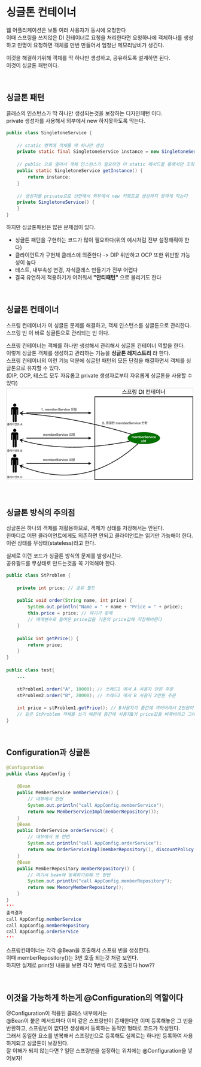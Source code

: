# 싱글톤 컨테이너
웹 어플리케이션은 보통 여러 사용자가 동시에 요청한다  
이때 스프링을 쓰지않은 DI 컨테이너로 요청을 처리한다면 요청하나에 객체하나를 생성하고 만명이 요청하면 객체를 만번 만들어서 엄청난 메모리낭비가 생긴다.  

이것을 해결하기위해 객체를 딱 하나만 생성하고, 공유하도록 설계하면 된다.  
이것이 싱글톤 패턴이다.  

<br>

## 싱글톤 패턴
클래스의 인스턴스가 딱 하나만 생성되는것을 보장하는 디자인패턴 이다.  
private 생성자를 사용해서 외부에서 new 하지못하도록 막는다.  

```Java
public class SingletoneService {
    
    // static 영역에 객체를 딱 하나만 생성
    private static final SingletoneService instance = new SingletoneService();
    
    // public 으로 열어서 객체 인스턴스가 필요하면 이 static 메서드를 통해서만 조회하도록 허용
    public static SingletoneService getInstance() {
        return instance;
    }
    
    // 생성자를 private으로 선언해서 외부에서 new 키워드로 생성하지 못하게 막는다
    private SingletoneService() {
    }
}
```

하지만 싱글톤패턴은 많은 문제점이 있다.  

- 싱글톤 패턴을 구현하는 코드가 많이 필요하다(위의 예시처럼 전부 설정해줘야 한다)
- 클라이언트가 구현체 클래스에 의존한다 -> DIP 위반하고 OCP 또한 위반할 가능성이 높다
- 테스트, 내부속성 변경, 자식클래스 만들기가 전부 어렵다
- 결국 유연하게 적용하기가 어려워서 **"안티패턴"** 으로 불리기도 한다


<br>

## 싱글톤 컨테이너
스프링 컨테이너가 이 싱글톤 문제를 해결하고, 객체 인스턴스를 싱글톤으로 관리한다.  
스프링 빈 이 바로 싱글톤으로 관리되는 빈 이다.  

스프링 컨테이너는 객체를 하나만 생성해서 관리해서 싱글톤 컨테이너 역할을 한다.  
이렇게 싱글톤 객체를 생성하고 관리하는 기능을 **싱글톤 레지스트리** 라 한다.  
스프링 컨테이너의 이런 기능 덕분에 싱글턴 패턴의 모든 단점을 해결하면서 객체를 싱글톤으로 유지할 수 있다.  
(DIP, OCP, 테스트 모두 자유롭고 private 생성자로부터 자유롭게 싱글톤을 사용할 수 있다)  
![sg](../img/singletone.PNG)

<br>

## 싱글톤 방식의 주의점
싱글톤은 하나의 객체를 재활용하므로, 객체가 상태를 저장해서는 안된다.  
한마디로 어떤 클라이언트에게도 의존하면 안되고 클라이언트는 읽기만 가능해야 한다.  
이런 상태를 무상태(stateless)라고 한다.  

 실제로 이런 코드가 싱글톤 방식의 문제를 발생시킨다.  
 공유필드를 무상태로 만드는것을 꼭 기억해야 한다.  
```Java
public class StProblem {

    private int price; // 공유 필드

    public void order(String name, int price) {
        System.out.println("Name = " + name + "Price = " + price);
        this.price = price; // 여기가 문제 
        // 매개변수로 들어온 price값을 기존의 price값에 저장해버린다
    }

    public int getPrice() {
        return price;
    }
}

public class test{
    ...

    stProblem1.order("A", 10000); // 쓰레드1 에서 A 사용자 만원 주문
    stProblem2.order("B", 20000); // 쓰레드2 에서 B 사용자 2만원 주문

    int price = stProblem1.getPrice(); // B사용자가 중간에 끼어버려서 2만원이 나옴
    // 같은 StProblem 객체를 쓰기 때문에 중간에 사용자B가 price값을 바꿔버리고 그대로 저장됨
}
```

<br>

## Configuration과 싱글톤
```Java
@Configuration 
public class AppConfig {

    @Bean 
    public MemberService memberService() { 
        // 내부에서 한번 
        System.out.println("call AppConfig.memberService"); 
        return new MemberServiceImpl(memberRepository()); 
    }
    @Bean 
    public OrderService orderService() { 
        // 내부에서 또 한번
        System.out.println("call AppConfig.orderService"); 
        return new OrderServiceImpl(memberRepository(), discountPolicy()); 
    }
    @Bean 
    public MemberRepository memberRepository() {
        // 여기서 bean에 등록하기위해 또 한번
        System.out.println("call AppConfig.memberRepository"); 
        return new MemoryMemberRepository(); 
    }
}
'''
출력결과
call AppConfig.memberService 
call AppConfig.memberRepository 
call AppConfig.orderService
'''
```
스프링컨테이너는 각각 @Bean을 호출해서 스프링 빈을 생성한다.  
이때 memberRepository()는 3번 호출 되는것 처럼 보인다.  
하지만 실제로 print된 내용을 보면 각각 1번씩 따로 호출된다 how??

<br>

## 이것을 가능하게 하는게 @Configuration의 역할이다
@Configuration이 적용된 클래스 내부에서는  
@Bean이 붙은 메서드마다 이미 같은 스프링빈이 존재한다면 이미 등록해놓은 그 빈을 반환하고, 스프링빈이 없다면 생성해서 등록하는 동적인 형태로 코드가 작성된다.  
그래서 동일한 요소를 반복해서 스프링빈으로 등록해도 실제로는 하나만 등록하여 사용하게되고 싱글톤이 보장된다.  
잘 이해가 되지 않는다면 ? 일단 스프링빈을 설정하는 위치에는 @Configuration을 넣어보자!

